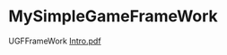 # MySimpleGameFrameWork
UGFFrameWork
[Intro.pdf](https://github.com/MashiroShina/MySimpleGameFrameWork/blob/master/Assets/GameFrameWork.pdf)

